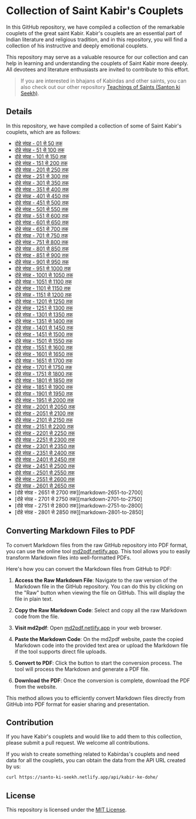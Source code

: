 # Collection of Saint Kabir's Couplets

In this GitHub repository, we have compiled a collection of the remarkable couplets of the great saint Kabir. Kabir's couplets are an essential part of Indian literature and religious tradition, and in this repository, you will find a collection of his instructive and deeply emotional couplets.

This repository may serve as a valuable resource for our collection and can help in learning and understanding the couplets of Saint Kabir more deeply. All devotees and literature enthusiasts are invited to contribute to this effort.

> If you are interested in bhajans of Kabirdas and other saints, you can also check out our other repository [Teachings of Saints (Santon ki Seekh)](https://github.com/vijayhardaha/santo-ki-seekh/).

## Details

In this repository, we have compiled a collection of some of Saint Kabir's couplets, which are as follows:

- [दोहे संग्रह - 01 से 50 तक][markdown-01-to-50]
- [दोहे संग्रह - 51 से 100 तक][markdown-51-to-100]
- [दोहे संग्रह - 101 से 150 तक][markdown-101-to-150]
- [दोहे संग्रह - 151 से 200 तक][markdown-151-to-200]
- [दोहे संग्रह - 201 से 250 तक][markdown-201-to-250]
- [दोहे संग्रह - 251 से 300 तक][markdown-251-to-300]
- [दोहे संग्रह - 301 से 350 तक][markdown-301-to-350]
- [दोहे संग्रह - 351 से 400 तक][markdown-351-to-400]
- [दोहे संग्रह - 401 से 450 तक][markdown-401-to-450]
- [दोहे संग्रह - 451 से 500 तक][markdown-451-to-500]
- [दोहे संग्रह - 501 से 550 तक][markdown-501-to-550]
- [दोहे संग्रह - 551 से 600 तक][markdown-551-to-600]
- [दोहे संग्रह - 601 से 650 तक][markdown-601-to-650]
- [दोहे संग्रह - 651 से 700 तक][markdown-651-to-700]
- [दोहे संग्रह - 701 से 750 तक][markdown-701-to-750]
- [दोहे संग्रह - 751 से 800 तक][markdown-751-to-800]
- [दोहे संग्रह - 801 से 850 तक][markdown-801-to-850]
- [दोहे संग्रह - 851 से 900 तक][markdown-851-to-900]
- [दोहे संग्रह - 901 से 950 तक][markdown-901-to-950]
- [दोहे संग्रह - 951 से 1000 तक][markdown-951-to-1000]
- [दोहे संग्रह - 1001 से 1050 तक][markdown-1001-to-1050]
- [दोहे संग्रह - 1051 से 1100 तक][markdown-1051-to-1100]
- [दोहे संग्रह - 1101 से 1150 तक][markdown-1101-to-1150]
- [दोहे संग्रह - 1151 से 1200 तक][markdown-1151-to-1200]
- [दोहे संग्रह - 1201 से 1250 तक][markdown-1201-to-1250]
- [दोहे संग्रह - 1251 से 1300 तक][markdown-1251-to-1300]
- [दोहे संग्रह - 1301 से 1350 तक][markdown-1301-to-1350]
- [दोहे संग्रह - 1351 से 1400 तक][markdown-1351-to-1400]
- [दोहे संग्रह - 1401 से 1450 तक][markdown-1401-to-1450]
- [दोहे संग्रह - 1451 से 1500 तक][markdown-1451-to-1500]
- [दोहे संग्रह - 1501 से 1550 तक][markdown-1501-to-1550]
- [दोहे संग्रह - 1551 से 1600 तक][markdown-1551-to-1600]
- [दोहे संग्रह - 1601 से 1650 तक][markdown-1601-to-1650]
- [दोहे संग्रह - 1651 से 1700 तक][markdown-1651-to-1700]
- [दोहे संग्रह - 1701 से 1750 तक][markdown-1701-to-1750]
- [दोहे संग्रह - 1751 से 1800 तक][markdown-1751-to-1800]
- [दोहे संग्रह - 1801 से 1850 तक][markdown-1801-to-1850]
- [दोहे संग्रह - 1851 से 1900 तक][markdown-1851-to-1900]
- [दोहे संग्रह - 1901 से 1950 तक][markdown-1901-to-1950]
- [दोहे संग्रह - 1951 से 2000 तक][markdown-1951-to-2000]
- [दोहे संग्रह - 2001 से 2050 तक][markdown-2001-to-2050]
- [दोहे संग्रह - 2051 से 2100 तक][markdown-2051-to-2100]
- [दोहे संग्रह - 2101 से 2150 तक][markdown-2101-to-2150]
- [दोहे संग्रह - 2151 से 2200 तक][markdown-2151-to-2200]
- [दोहे संग्रह - 2201 से 2250 तक][markdown-2201-to-2250]
- [दोहे संग्रह - 2251 से 2300 तक][markdown-2251-to-2300]
- [दोहे संग्रह - 2301 से 2350 तक][markdown-2301-to-2350]
- [दोहे संग्रह - 2351 से 2400 तक][markdown-2351-to-2400]
- [दोहे संग्रह - 2401 से 2450 तक][markdown-2401-to-2450]
- [दोहे संग्रह - 2451 से 2500 तक][markdown-2451-to-2500]
- [दोहे संग्रह - 2501 से 2550 तक][markdown-2501-to-2550]
- [दोहे संग्रह - 2551 से 2600 तक][markdown-2551-to-2600]
- [दोहे संग्रह - 2601 से 2650 तक][markdown-2601-to-2650]
- [दोहे संग्रह - 2651 से 2700 तक][markdown-2651-to-2700]
- [दोहे संग्रह - 2701 से 2750 तक][markdown-2701-to-2750]
- [दोहे संग्रह - 2751 से 2800 तक][markdown-2751-to-2800]
- [दोहे संग्रह - 2801 से 2850 तक][markdown-2801-to-2850]

[markdown-01-to-50]: docs/collection-01-to-50.md
[markdown-51-to-100]: docs/collection-51-to-100.md
[markdown-101-to-150]: docs/collection-101-to-150.md
[markdown-151-to-200]: docs/collection-151-to-200.md
[markdown-201-to-250]: docs/collection-201-to-250.md
[markdown-251-to-300]: docs/collection-251-to-300.md
[markdown-301-to-350]: docs/collection-301-to-350.md
[markdown-351-to-400]: docs/collection-351-to-400.md
[markdown-401-to-450]: docs/collection-401-to-450.md
[markdown-451-to-500]: docs/collection-451-to-500.md
[markdown-501-to-550]: docs/collection-501-to-550.md
[markdown-551-to-600]: docs/collection-551-to-600.md
[markdown-601-to-650]: docs/collection-601-to-650.md
[markdown-651-to-700]: docs/collection-651-to-700.md
[markdown-701-to-750]: docs/collection-701-to-750.md
[markdown-751-to-800]: docs/collection-751-to-800.md
[markdown-801-to-850]: docs/collection-801-to-850.md
[markdown-851-to-900]: docs/collection-851-to-900.md
[markdown-901-to-950]: docs/collection-901-to-950.md
[markdown-951-to-1000]: docs/collection-951-to-1000.md
[markdown-1001-to-1050]: docs/collection-1001-to-1050.md
[markdown-1051-to-1100]: docs/collection-1051-to-1100.md
[markdown-1101-to-1150]: docs/collection-1101-to-1150.md
[markdown-1151-to-1200]: docs/collection-1151-to-1200.md
[markdown-1201-to-1250]: docs/collection-1201-to-1250.md
[markdown-1251-to-1300]: docs/collection-1251-to-1300.md
[markdown-1301-to-1350]: docs/collection-1301-to-1350.md
[markdown-1351-to-1400]: docs/collection-1351-to-1400.md
[markdown-1401-to-1450]: docs/collection-1401-to-1450.md
[markdown-1451-to-1500]: docs/collection-1451-to-1500.md
[markdown-1501-to-1550]: docs/collection-1501-to-1550.md
[markdown-1551-to-1600]: docs/collection-1551-to-1600.md
[markdown-1601-to-1650]: docs/collection-1601-to-1650.md
[markdown-1651-to-1700]: docs/collection-1651-to-1700.md
[markdown-1701-to-1750]: docs/collection-1701-to-1750.md
[markdown-1751-to-1800]: docs/collection-1751-to-1800.md
[markdown-1801-to-1850]: docs/collection-1801-to-1850.md
[markdown-1851-to-1900]: docs/collection-1851-to-1900.md
[markdown-1901-to-1950]: docs/collection-1901-to-1950.md
[markdown-1951-to-2000]: docs/collection-1951-to-2000.md
[markdown-2001-to-2050]: docs/collection-2001-to-2050.md
[markdown-2051-to-2100]: docs/collection-2051-to-2100.md
[markdown-2101-to-2150]: docs/collection-2101-to-2150.md
[markdown-2151-to-2200]: docs/collection-2151-to-2200.md
[markdown-2201-to-2250]: docs/collection-2201-to-2250.md
[markdown-2251-to-2300]: docs/collection-2251-to-2300.md
[markdown-2301-to-2350]: docs/collection-2301-to-2350.md
[markdown-2351-to-2400]: docs/collection-2351-to-2400.md
[markdown-2401-to-2450]: docs/collection-2401-to-2450.md
[markdown-2451-to-2500]: docs/collection-2451-to-2500.md
[markdown-2501-to-2550]: docs/collection-2501-to-2550.md
[markdown-2551-to-2600]: docs/collection-2551-to-2600.md
[markdown-2601-to-2650]: docs/collection-2601-to-2650.md

## Converting Markdown Files to PDF

To convert Markdown files from the raw GitHub repository into PDF format, you can use the online tool [md2pdf.netlify.app](https://md2pdf.netlify.app). This tool allows you to easily transform Markdown files into well-formatted PDFs.

Here's how you can convert the Markdown files from GitHub to PDF:

1. **Access the Raw Markdown File**: Navigate to the raw version of the Markdown file in the GitHub repository. You can do this by clicking on the "Raw" button when viewing the file on GitHub. This will display the file in plain text.

2. **Copy the Raw Markdown Code**: Select and copy all the raw Markdown code from the file.

3. **Visit md2pdf**: Open [md2pdf.netlify.app](https://md2pdf.netlify.app) in your web browser.

4. **Paste the Markdown Code**: On the md2pdf website, paste the copied Markdown code into the provided text area or upload the Markdown file if the tool supports direct file uploads.

5. **Convert to PDF**: Click the button to start the conversion process. The tool will process the Markdown and generate a PDF file.

6. **Download the PDF**: Once the conversion is complete, download the PDF from the website.

This method allows you to efficiently convert Markdown files directly from GitHub into PDF format for easier sharing and presentation.

## Contribution

If you have Kabir's couplets and would like to add them to this collection, please submit a pull request. We welcome all contributions.

If you wish to create something related to Kabirdas's couplets and need data for all the couplets, you can obtain the data from the API URL created by us:

```bash
curl https://santo-ki-seekh.netlify.app/api/kabir-ke-dohe/
```

## License

This repository is licensed under the [MIT License](LICENSE).
